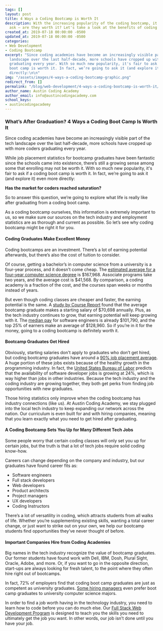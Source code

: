 ```yaml
---
tags: []
layout: post
title: 4 Ways a Coding Bootcamp is Worth It
description: With the increasing popularity of the coding bootcamp, it's fair to
  ask – are they worth it? Let's take a look at the benefits of coding boot camps.
created_at: 2019-07-18 00:00:00 -0500
updated_at: 2019-07-18 00:00:00 -0500
categories:
- Web Development
- Coding Bootcamp
excerpt: "Since coding academies have become an increasingly visible part of the tech
  landscape over the last half-decade, more schools have cropped up with more coders
  graduating every year. With so much new popularity, it's fair to ask if a coding
  boot camp is worth it. In fact, we’re going to ask it (and explore it) even more
  directly:\n\n"
img: "/assets/images/4-ways-a-coding-bootcamp-graphic.png"
redirect_from: []
permalink: "/blog/web-development/4-ways-a-coding-bootcamp-is-worth-it/"
author_name: Austin Coding Academy
author_email: info@austincodingacademy.com
school_keys:
- austincodingacademy
---
```

### What’s After Graduation? 4 Ways a Coding Boot Camp Is Worth It

Since coding academies have become an increasingly visible part of the tech landscape over the last half-decade, more schools have cropped up with more coders graduating every year.

While job placement statistics for bootcamp graduates have been fantastic since the schools came into existence, there’s still a growing sense among some that enrolling may not be worth it. With so much new popularity, it's fair to ask if a coding boot camp is worth it. In fact, we’re going to ask it (and explore it) even more directly:

**Has the market for coders reached saturation?**

So to answer this question, we’re going to explore what life is really like after graduating from a coding boot camp.

As a coding bootcamp ourselves, this information is extremely important to us, so we make sure our sources on the tech industry and employment statistics are as thorough and current as possible. So let’s see why coding bootcamp might be right it for you.

#### Coding Graduates Make Excellent Money

Coding bootcamps are an investment. There’s a lot of earning potential afterwards, but there’s also the cost of tuition to consider.

Of course, getting a bachelor’s in computer science from a university is a four-year process, and it doesn’t come cheap. The [estimated average for a four-year computer science degree](http://www.collegecalc.org/majors/computer-science/) is $167,968. Associate programs take two years, and the average cost is $41,568. By comparison, a coding academy is a fraction of the cost, and the courses span weeks or months instead of years.

But even though coding classes are cheaper and faster, the earning potential is the same. A [study by Course Report](https://www.coursereport.com/blog/salaries-after-coding-bootcamp) found that the average bootcamp graduate makes a starting salary of $70,698 annually. Plus, as the tech industry continues to grow, that earning potential will keep growing with it. The [median pay](https://money.usnews.com/careers/best-jobs/software-developer/salary) for software engineers is already $101,790, and the top 25% of earners make an average of $128,960. So if you’re in it for the money, going to a coding bootcamp is definitely worth it.

#### Bootcamp Graduates Get Hired

Obviously, starting salaries don't apply to graduates who don’t get hired, but coding bootcamp graduates have around a [90% job placement average](https://blog.hyperiondev.com/index.php/2019/03/04/will-i-get-a-job-after-a-coding-bootcamp/). A huge portion of these jobs exists because of the healthy growth in the programming industry. In fact, the [United States Bureau of Labor](https://www.bls.gov/ooh/computer-and-information-technology/software-developers.htm) predicts that the availability of software developer jobs is growing at 24%, which is way higher than jobs in other industries. Because the tech industry and the coding industry are growing together, they both get perks from finding job opportunities with new graduates.

Those hiring statistics only improve when the coding bootcamp has industry connections (like us). At Austin Coding Academy, we stay plugged into the local tech industry to keep expanding our network across the nation. Our curriculum is even built for and with hiring companies, meaning that you learn exactly what you need to get hired after graduating.

#### A Coding Bootcamp Sets You Up for Many Different Tech Jobs

Some people worry that certain coding classes will only set you up for certain jobs, but the truth is that a lot of tech jobs require solid coding know-how.

Careers can change depending on the company and industry, but our graduates have found career fits as:

* Software engineers
* Full stack developers
* Web developers
* Product architects
* Project managers
* UX developers
* Coding Instructors

There’s a lot of versatility in coding, which attracts students from all walks of life. Whether you’re supplementing existing skills, wanting a total career change, or just want to strike out on your own, we help our bootcamp students find opportunities they’ve never thought of before.

#### Important Companies Hire from Coding Academies

Big names in the tech industry recognize the value of bootcamp graduates. Our former students have found work with Dell, IBM, Dosh, Plural Sight, Oracle, Adobe, and more. Or, if you want to go in the opposite direction, start-ups are always looking for fresh talent, to the point where they often hire right out of bootcamps.

In fact, 72% of employers find that coding boot camp graduates are just as competent as university graduates. [Some hiring managers](http://blog.indeed.com/2017/05/02/what-employers-think-about-coding-bootcamp/) even prefer boot camp graduates to university computer science majors.

In order to find a job worth having in the technology industry, you need to learn how to code before you can do much else. Our [Full Stack Web Development Program](https://austincodingacademy.com/web-development/) is designed to teach you the skills you need to ultimately get the job you want. In other words, our job isn’t done until you have your job.